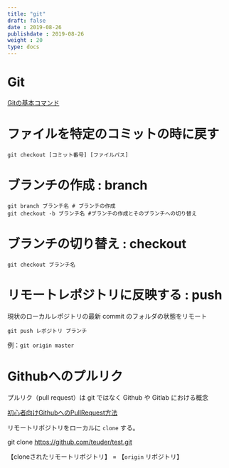 ```yaml
---
title: "git"
draft: false
date : 2019-08-26
publishdate : 2019-08-26
weight : 20
type: docs
---
```




# Git

[Gitの基本コマンド](https://qiita.com/konweb/items/621722f67fdd8f86a017)




# ファイルを特定のコミットの時に戻す

```
git checkout [コミット番号] [ファイルパス]
```


# ブランチの作成 : branch

```
git branch ブランチ名 # ブランチの作成
git checkout -b ブランチ名 #ブランチの作成とそのブランチへの切り替え
```


# ブランチの切り替え : checkout

```
git checkout ブランチ名
```


# リモートレポジトリに反映する : push

現状のローカルレポジトリの最新 commit のフォルダの状態をリモート

```
git push レポジトリ ブランチ
```

例：`git origin master`




# Githubへのプルリク

プルリク（pull request）は git ではなく Github や Gitlab における概念

[初心者向けGithubへのPullRequest方法](https://qiita.com/samurairunner/items/7442521bce2d6ac9330b)

リモートリポジトリをローカルに `clone` する。

git clone https://github.com/teuder/test.git

【cloneされたリモートリポジトリ】 = 【`origin` リポジトリ】

